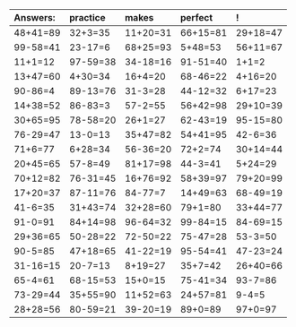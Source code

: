 | Answers: | practice | makes | perfect | ! |
| :--- | :--- | :--- | :--- | :--- |
| 48+41=89 | 32+3=35 | 11+20=31 | 66+15=81 | 29+18=47 | 
| 99-58=41 | 23-17=6 | 68+25=93 | 5+48=53 | 56+11=67 | 
| 11+1=12 | 97-59=38 | 34-18=16 | 91-51=40 | 1+1=2 | 
| 13+47=60 | 4+30=34 | 16+4=20 | 68-46=22 | 4+16=20 | 
| 90-86=4 | 89-13=76 | 31-3=28 | 44-12=32 | 6+17=23 | 
| 14+38=52 | 86-83=3 | 57-2=55 | 56+42=98 | 29+10=39 | 
| 30+65=95 | 78-58=20 | 26+1=27 | 62-43=19 | 95-15=80 | 
| 76-29=47 | 13-0=13 | 35+47=82 | 54+41=95 | 42-6=36 | 
| 71+6=77 | 6+28=34 | 56-36=20 | 72+2=74 | 30+14=44 | 
| 20+45=65 | 57-8=49 | 81+17=98 | 44-3=41 | 5+24=29 | 
| 70+12=82 | 76-31=45 | 16+76=92 | 58+39=97 | 79+20=99 | 
| 17+20=37 | 87-11=76 | 84-77=7 | 14+49=63 | 68-49=19 | 
| 41-6=35 | 31+43=74 | 32+28=60 | 79+1=80 | 33+44=77 | 
| 91-0=91 | 84+14=98 | 96-64=32 | 99-84=15 | 84-69=15 | 
| 29+36=65 | 50-28=22 | 72-50=22 | 75-47=28 | 53-3=50 | 
| 90-5=85 | 47+18=65 | 41-22=19 | 95-54=41 | 47-23=24 | 
| 31-16=15 | 20-7=13 | 8+19=27 | 35+7=42 | 26+40=66 | 
| 65-4=61 | 68-15=53 | 15+0=15 | 75-41=34 | 93-7=86 | 
| 73-29=44 | 35+55=90 | 11+52=63 | 24+57=81 | 9-4=5 | 
| 28+28=56 | 80-59=21 | 39-20=19 | 89+0=89 | 97+0=97 | 
